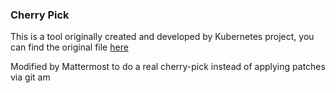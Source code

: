 ### Cherry Pick

This is a tool originally created and developed by Kubernetes project, you can find the original file [here](https://github.com/kubernetes/kubernetes/blob/master/hack/cherry_pick_pull.sh)

Modified by Mattermost to do a real cherry-pick instead of applying patches via git am
